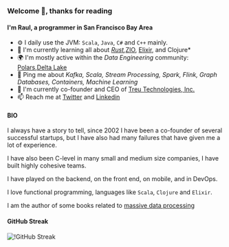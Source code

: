 <!--
**uurl/uurl** is a ✨ _special_ ✨ repository because its `README.md` (this file) appears on your GitHub profile.

Here are some ideas to get you started:

- 🔭 I’m currently working on ...
- 🌱 I’m currently learning ...
- 👯 I’m looking to collaborate on ...
- 🤔 I’m looking for help with ...
- 💬 Ask me about ...
- 📫 How to reach me: ...
- 😄 Pronouns: ...
- ⚡ Fun fact: ...
-->

### Welcome 👋, thanks for reading

#### I'm Raul, a programmer in San Francisco Bay Area

* ⚙️ I daily use the JVM: `Scala`, `Java`, `C#` and `C++` mainly.
* 🌱 I'm currently learning all about *[Rust](https://www.rust-lang.org/),*[ZIO](https://zio.dev/), [Elixir](https://elixir-lang.org/), and Clojure*
* 🌍 I'm mostly active within the *Data Engineering* community: [Polars](https://www.pola.rs/),[Delta Lake](https://delta.io/)
* 💬 Ping me about *Kafka, Scala, Stream Processing, Spark, Flink, Graph Databases, Containers, Machine Learning*
* 🏢 I'm currently co-founder and CEO of [Treu Technologies, Inc.](https://treutech.io)
* 📫 Reach me at [Twitter](https://twitter.com/HerrRul) and [Linkedin](https://www.linkedin.com/in/uurl/)

#### BIO

I always have a story to tell, since 2002 I have been a co-founder of several successful startups, but I have also had many failures that have given me a lot of experience.

I have also been C-level in many small and medium size companies, I have built highly cohesive teams.

I have played on the backend, on the front end, on mobile, and in DevOps.

I love functional programming, languages like `Scala`, `Clojure` and `Elixir`.

I am the author of some books related to [massive data processing](https://www.amazon.com/Raul-Estrada/e/B07813X7YQ)

#### GitHub Streak

![!GitHub Streak](https://github-readme-streak-stats.herokuapp.com?user=uurl&theme=city-lights)

